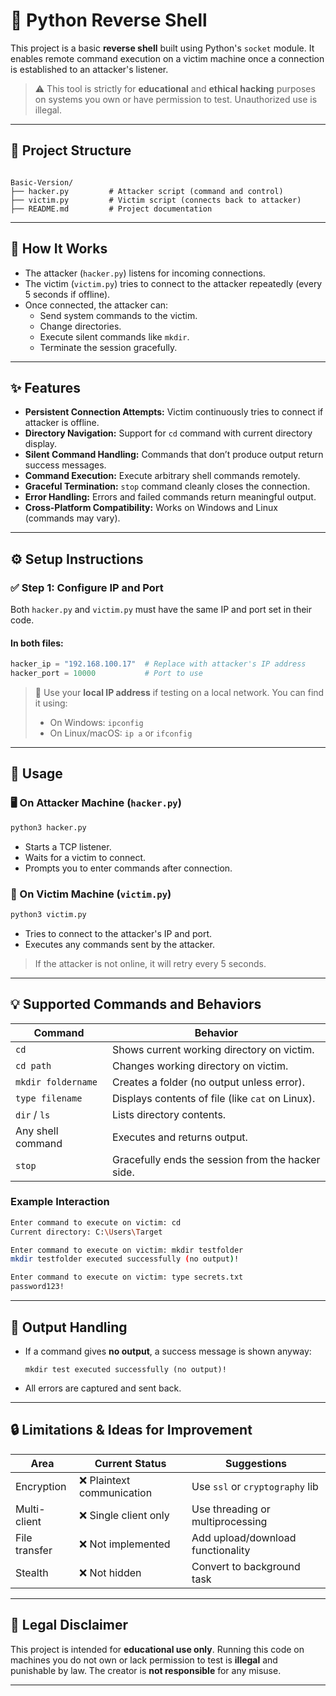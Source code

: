 # 🐍 Python Reverse Shell

This project is a basic **reverse shell** built using Python's `socket` module. It enables remote command execution on a victim machine once a connection is established to an attacker's listener.

> ⚠️ This tool is strictly for **educational** and **ethical hacking** purposes on systems you own or have permission to test. Unauthorized use is illegal.

---

## 📁 Project Structure

```

Basic-Version/
├── hacker.py         # Attacker script (command and control)
├── victim.py         # Victim script (connects back to attacker)
├── README.md         # Project documentation

````

---

## 🧠 How It Works

- The attacker (`hacker.py`) listens for incoming connections.
- The victim (`victim.py`) tries to connect to the attacker repeatedly (every 5 seconds if offline).
- Once connected, the attacker can:
  - Send system commands to the victim.
  - Change directories.
  - Execute silent commands like `mkdir`.
  - Terminate the session gracefully.

---

## ✨ Features

- **Persistent Connection Attempts:** Victim continuously tries to connect if attacker is offline.
- **Directory Navigation:** Support for `cd` command with current directory display.
- **Silent Command Handling:** Commands that don’t produce output return success messages.
- **Command Execution:** Execute arbitrary shell commands remotely.
- **Graceful Termination:** `stop` command cleanly closes the connection.
- **Error Handling:** Errors and failed commands return meaningful output.
- **Cross-Platform Compatibility:** Works on Windows and Linux (commands may vary).

---

## ⚙️ Setup Instructions

### ✅ Step 1: Configure IP and Port

Both `hacker.py` and `victim.py` must have the same IP and port set in their code.

#### In both files:
```python
hacker_ip = "192.168.100.17"  # Replace with attacker's IP address
hacker_port = 10000           # Port to use
````

> 📌 Use your **local IP address** if testing on a local network. You can find it using:
>
> * On Windows: `ipconfig`
> * On Linux/macOS: `ip a` or `ifconfig`

---

## 🚀 Usage

### 🖥️ On Attacker Machine (`hacker.py`)

```bash
python3 hacker.py
```

* Starts a TCP listener.
* Waits for a victim to connect.
* Prompts you to enter commands after connection.

### 🧷 On Victim Machine (`victim.py`)

```bash
python3 victim.py
```

* Tries to connect to the attacker's IP and port.
* Executes any commands sent by the attacker.

> If the attacker is not online, it will retry every 5 seconds.

---

## 💡 Supported Commands and Behaviors

| Command            | Behavior                                          |
| ------------------ | ------------------------------------------------- |
| `cd`               | Shows current working directory on victim.        |
| `cd path`          | Changes working directory on victim.              |
| `mkdir foldername` | Creates a folder (no output unless error).        |
| `type filename`    | Displays contents of file (like `cat` on Linux).  |
| `dir` / `ls`       | Lists directory contents.                         |
| Any shell command  | Executes and returns output.                      |
| `stop`             | Gracefully ends the session from the hacker side. |

### Example Interaction

```bash
Enter command to execute on victim: cd
Current directory: C:\Users\Target

Enter command to execute on victim: mkdir testfolder
mkdir testfolder executed successfully (no output)!

Enter command to execute on victim: type secrets.txt
password123!
```

---

## 🧪 Output Handling

* If a command gives **no output**, a success message is shown anyway:

  ```
  mkdir test executed successfully (no output)!
  ```
* All errors are captured and sent back.

---

## 🔒 Limitations & Ideas for Improvement

| Area          | Current Status            | Suggestions                       |
| ------------- | ------------------------- | --------------------------------- |
| Encryption    | ❌ Plaintext communication | Use `ssl` or `cryptography` lib   |
| Multi-client  | ❌ Single client only      | Use threading or multiprocessing  |
| File transfer | ❌ Not implemented         | Add upload/download functionality |
| Stealth       | ❌ Not hidden              | Convert to background task        |

---

## 📜 Legal Disclaimer

This project is intended for **educational use only**. Running this code on machines you do not own or lack permission to test is **illegal** and punishable by law. The creator is **not responsible** for any misuse.

---
